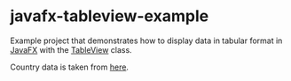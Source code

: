 javafx-tableview-example
========================
Example project that demonstrates how to display data in tabular format in
[JavaFX](https://openjfx.io/) with the [TableView](https://openjfx.io/javadoc/16/javafx.controls/javafx/scene/control/TableView.html) class.

Country data is taken from [here](https://restcountries.eu/rest/v2/all?fields=alpha2Code;name;capital;population;timezones).
